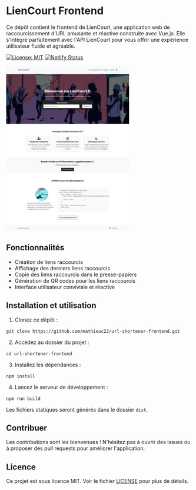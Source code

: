 # LienCourt Frontend

Ce dépôt contient le frontend de LienCourt, une application web de raccourcissement d'URL amusante et réactive construite avec Vue.js. Elle s'intègre parfaitement avec l'API LienCourt pour vous offrir une expérience utilisateur fluide et agréable.

[![License: MIT](https://img.shields.io/badge/License-MIT-blue.svg)](https://github.com/mathieuc22/url-shortener-frontend/blob/main/LICENSE)
[![Netlify Status](https://api.netlify.com/api/v1/badges/36b0faea-5466-4bfa-a9e4-313d0ec5d113/deploy-status)](https://app.netlify.com/sites/gleaming-pegasus-de71aa/deploys)

[<img src="./screenshot.png" height="450px"/>](screenshot.png)

## Fonctionnalités

- Création de liens raccourcis
- Affichage des derniers liens raccourcis
- Copie des liens raccourcis dans le presse-papiers
- Génération de QR codes pour les liens raccourcis
- Interface utilisateur conviviale et réactive

## Installation et utilisation

1. Clonez ce dépôt :

```
git clone https://github.com/mathieuc22/url-shortener-frontend.git
```

2. Accédez au dossier du projet :

```
cd url-shortener-frontend
```

3. Installez les dépendances :

```
npm install
```

4. Lancez le serveur de développement :

```
npm run build
```

Les fichiers statiques seront générés dans le dossier `dist`.

## Contribuer

Les contributions sont les bienvenues ! N'hésitez pas à ouvrir des issues ou à proposer des pull requests pour améliorer l'application.

## Licence

Ce projet est sous licence MIT. Voir le fichier [LICENSE](https://github.com/mathieuc22/url-shortener-frontend/blob/main/LICENSE) pour plus de détails.
